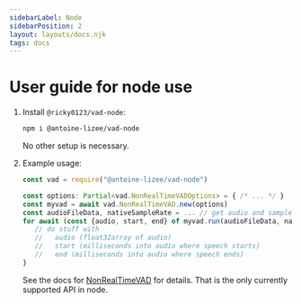 ```yaml
---
sidebarLabel: Node
sidebarPosition: 2
layout: layouts/docs.njk
tags: docs
---
```


# User guide for node use

1. Install `@ricky0123/vad-node`:
    ```sh
    npm i @antoine-lizee/vad-node
    ```
   No other setup is necessary.

1. Example usage:
    ```typescript
    const vad = require("@antoine-lizee/vad-node")
    
    const options: Partial<vad.NonRealTimeVADOptions> = { /* ... */ }
    const myvad = await vad.NonRealTimeVAD.new(options)
    const audioFileData, nativeSampleRate = ... // get audio and sample rate from file or something
    for await (const {audio, start, end} of myvad.run(audioFileData, nativeSampleRate)) {
       // do stuff with
       //   audio (float32array of audio)
       //   start (milliseconds into audio where speech starts)
       //   end (milliseconds into audio where speech ends)
    }
    ```
   See the docs for [NonRealTimeVAD](/docs/API/#nonrealtimevad) for details. That is the only currently supported API in node.

